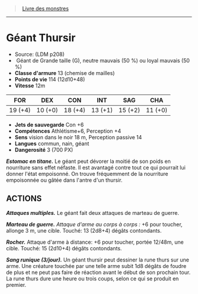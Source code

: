 ﻿> [Livre des monstres](tome_of_beasts.md)

---

# Géant Thursir

- Source: (LDM p208)
-  Géant de Grande taille (G), neutre mauvais (50 %) ou loyal mauvais (50 %)
- **Classe d'armure** 13 (chemise de mailles)
- **Points de vie** 114 (12d10+48)
- **Vitesse** 12m

|FOR|DEX|CON|INT|SAG|CHA|
|---|---|---|---|---|---|
|19 (+4)|10 (+0)|18 (+4)|13 (+1)|15 (+2)|11 (+0)|

- **Jets de sauvegarde** Con +6
- **Compétences** Athlétisme+6, Perception +4
- **Sens** vision dans le noir 18 m, Perception passive 14
- **Langues** commun, nain, géant
- **Dangerosité** 3 (700 PX)

**_Estomac en titane._** Le géant peut dévorer la moitié de son poids en nourriture sans effet néfaste. Il est avantagé contre tout ce qui pourrait lui donner l'état empoisonné. On trouve fréquemment de la nourriture empoisonnée ou gâtée dans l'antre d'un thursir.

## ACTIONS

**_Attaques multiples._** Le géant fait deux attaques de marteau de guerre.

**_Marteau de guerre._** _Attaque d'arme au corps à corps :_ +6 pour toucher, allonge 3 m, une cible. Touché: 13 (2d8+4) dégâts contondants.

**_Rocher._** Attaque d'arme à distance: +6 pour toucher, portée 12/48m, une cible. Touché: 15 (2d10+4) dégâts contondants.

**_Sang runique (3/jour)._** Un géant thursir peut dessiner la rune thurs sur une arme. Une créature touchée par une telle arme subit 1d8 dégâts de foudre de plus et ne peut pas faire de réaction avant le début de son prochain tour. La rune thurs dure une heure ou trois coups, selon ce qui se produit en premier.


